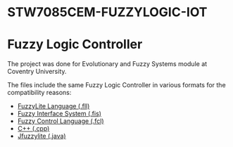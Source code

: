 # STW7085CEM-FUZZYLOGIC-IOT
# Fuzzy Logic Controller


The project was done for Evolutionary and Fuzzy Systems module at Coventry University.

The files include the same Fuzzy Logic Controller in various formats for the compatibility reasons:
  - [FuzzyLite Language (.fll)](https://github.com/shumshersubashgautam/STW7085CEM-FUZZYLOGIC-IOT/blob/main/STW7085CEM_SubashGautam_.fcl)
  - [Fuzzy Interface System (.fis)](https://github.com/shumshersubashgautam/STW7085CEM-FUZZYLOGIC-IOT/blob/main/STW7085CEM_SubashGautam_.fis)
  - [Fuzzy Control Language (.fcl)](https://github.com/shumshersubashgautam/STW7085CEM-FUZZYLOGIC-IOT/blob/main/STW7085CEM_SubashGautam_.fcl)
  - [C++ (.cpp)](https://github.com/shumshersubashgautam/STW7085CEM-FUZZYLOGIC-IOT/blob/main/STW7085CEM_SubashGautam_Cplusplus.cpp)
  - [Jfuzzylite (.java)](https://github.com/shumshersubashgautam/STW7085CEM-FUZZYLOGIC-IOT/blob/main/STW7085CEM_SubashGautam_.java)
